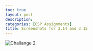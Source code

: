 ```yaml
---
toc: true
layout: post
description: 
categories: [CSP Assignments]
title: Screenshots for 3.14 and 3.15
---
```

![]({{site.baseurl}}/images/hw1.png "Challange 2")
